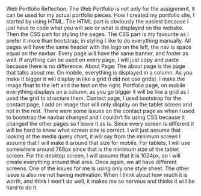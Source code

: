 Web Portfolio Reflection: 
The Web Portfolio is not only for the assignment, it can be used for my actual portfolio pieces. How I created my portfolio site, I started by using HTML. The HTML part is obviously the easiest because I just have to code what you will see or what is displayed on the website. Then the CSS part for styling the pages. The CSS part is my favourite as I prefer it more than bootstrap, in styling I like to do everything manually.  All pages will have the same header with the logo on the left, the nav is space equal on the navbar. Every page will have the same banner, and footer as well. If anything can be used on every page, I will just copy and paste because there is no difference. About Page: The about page is the page that talks about me. On mobile, everything is displayed in a column. As you make it bigger it will display in like a grid (I did not use grids). I make the image float to the left and the text on the right. Portfolio page, on mobile everything displays on a column, as you go bigger it will be like a grid as I used the grid to structure them. Contact page, I used bootstrap for the contact page, I add an image that will only display on the tablet screen and not in the rest. There were some issues on the contact page as when I used to bootstrap the navbar changed and I couldn’t fix using CSS because it changed the other pages so I leave it as is. Since every screen is different it will be hard to know what screen size is correct. I will just assume that looking at the media query chart, it will say from the minimum screen I assume that I will make it around that size for mobile. For tablets, I will use somewhere around 768px since that is the minimum size of the tablet screen. For the desktop screen, I will assume that
it is 1024px, so I will create everything around that area. Once again, we all have different screens. One of the issues for me is using only one style sheet. The other issue is also me not having motivation. When I think about how much it is worth, and think I won't do well, it makes me so nervous and thinks it will be hard to do it.